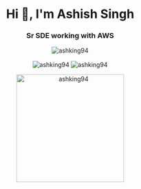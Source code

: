 <h1 align="center">Hi 👋, I'm Ashish Singh</h1>
<h3 align="center">Sr SDE working with AWS</h3>

<p align="center"> <img src="https://komarev.com/ghpvc/?username=ashking94&label=Profile%20views&color=0e75b6&style=flat" alt="ashking94" /> </p>


<p align="center" >
  <img align="center" src="https://github-readme-streak-stats.herokuapp.com/?user=ashking94&" alt="ashking94" /> 
  <img align="center" src="https://github-readme-stats.vercel.app/api?username=ashking94&show_icons=true&locale=en" alt="ashking94" />
 
</p>

<p align="center" >
   <img align="center" src="https://quotes-github-readme.vercel.app/api?type=vetical&theme=light" alt="ashking94"  height=250/>
</p>

![]()
